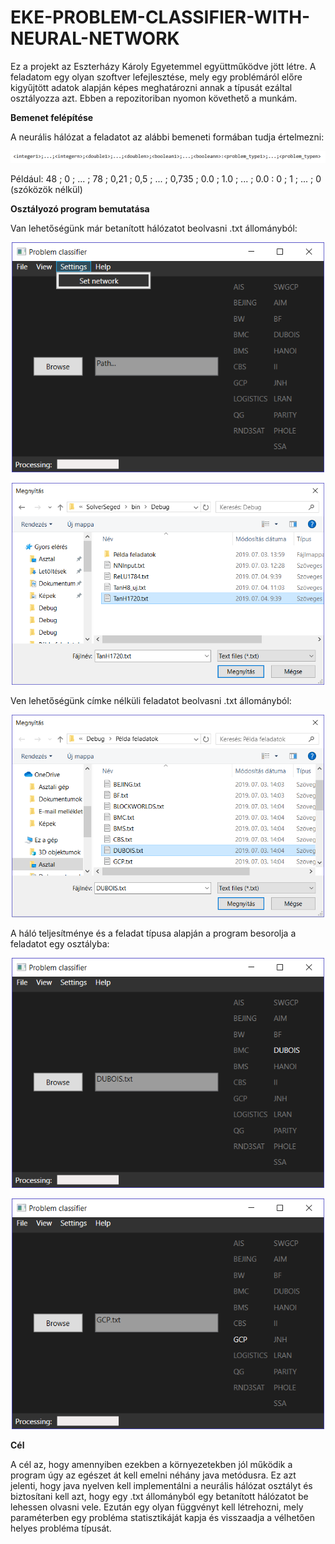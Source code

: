 # EKE-PROBLEM-CLASSIFIER-WITH-NEURAL-NETWORK

Ez a projekt az Eszterházy Károly Egyetemmel együttműködve jött létre. A feladatom egy olyan szoftver lefejlesztése, mely egy problémáról előre kigyűjtött adatok alapján képes meghatározni annak a típusát ezáltal osztályozza azt. Ebben a repozitoriban nyomon követhető a munkám.

**Bemenet felépítése**

A neurális hálózat a feladatot az alábbi bemeneti formában tudja értelmezni:

<p align="center">
<img src="SolverSeged/Screenshots/input.png">
</p>

Például: 48 ; 0 ; ... ; 78 ; 0,21 ; 0,5 ; ... ; 0,735 ; 0.0 ; 1.0 ; ... ; 0.0 : 0 ; 1 ; ... ; 0 (szóközök nélkül)

**Osztályozó program bemutatása**

Van lehetőségünk már betanított hálózatot beolvasni .txt állományból:

<p align="center">
<img src="SolverSeged/Screenshots/SetNetwork.png" width="500">
</p>

<p align="center">
<img src="SolverSeged/Screenshots/ChooseNetwork.png" width="500">
</p>

Ven lehetőségünk címke nélküli feladatot beolvasni .txt állományból:

<p align="center">
<img src="SolverSeged/Screenshots/ChooseProblem.png" width="500">
</p>

A háló teljesítménye és a feladat típusa alapján a program besorolja a feladatot egy osztályba: 

<p align="center">
<img src="SolverSeged/Screenshots/Problem_01.png" width="500">
</p>

<p align="center">
<img src="SolverSeged/Screenshots/Problem_02.png" width="500">
</p>

**Cél**

A cél az, hogy amennyiben ezekben a környezetekben jól működik a program úgy az egészet át kell emelni néhány java metódusra.
Ez azt jelenti, hogy java nyelven kell implementálni a neurális hálózat osztályt és biztosítani kell azt, hogy egy .txt állományból egy betanított hálózatot be lehessen olvasni vele. Ezután egy olyan függvényt kell létrehozni, mely paraméterben egy probléma statisztikáját kapja és visszaadja a vélhetően helyes probléma típusát.
